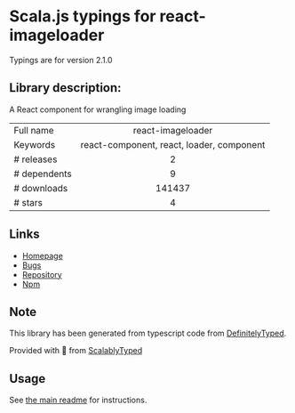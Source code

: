 
# Scala.js typings for react-imageloader

Typings are for version 2.1.0

## Library description:
A React component for wrangling image loading

|                    |                 |
| ------------------ | :-------------: |
| Full name          | react-imageloader |
| Keywords           | react-component, react, loader, component |
| # releases         | 2 |
| # dependents       | 9 |
| # downloads        | 141437 |
| # stars            | 4 |

## Links
- [Homepage](https://github.com/hzdg/react-imageloader)
- [Bugs](https://github.com/hzdg/react-imageloader/issues)
- [Repository](https://github.com/hzdg/react-imageloader)
- [Npm](https://www.npmjs.com/package/react-imageloader)
    


## Note
This library has been generated from typescript code from [DefinitelyTyped](https://definitelytyped.org).

Provided with :purple_heart: from [ScalablyTyped](https://github.com/oyvindberg/ScalablyTyped)

## Usage
See [the main readme](../../readme.md) for instructions.



